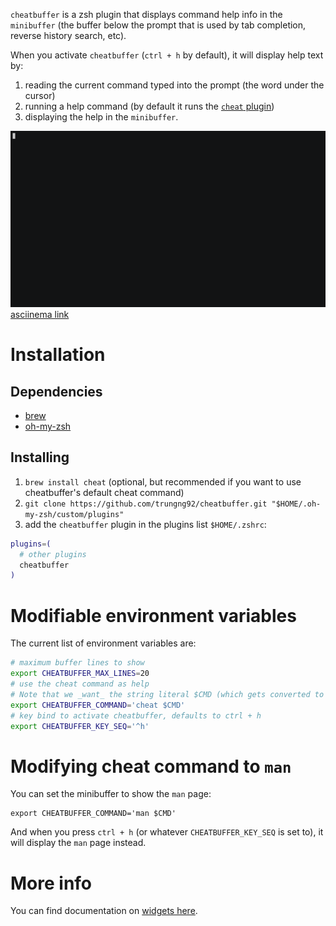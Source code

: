 `cheatbuffer` is a zsh plugin that displays command help info in the `minibuffer` (the buffer below the prompt that is used by tab completion, reverse history search, etc).

When you activate `cheatbuffer` (`ctrl + h` by default), it will display help text by:

1. reading the current command typed into the prompt (the word under the cursor)
1. running a help command (by default it runs the [`cheat` plugin](https://github.com/chrisallenlane/cheat))
1. displaying the help in the `minibuffer`.

![cheatbuffer demo](cheatbuffer-demo.gif)
[asciinema link](https://asciinema.org/a/Jd49MdRPhu7YFPF89sAsJStZE)

# Installation

## Dependencies

- [brew](https://brew.sh/)
- [oh-my-zsh](http://ohmyz.sh/)

## Installing

1. `brew install cheat` (optional, but recommended if you want to use cheatbuffer's default cheat command)
1. `git clone https://github.com/trungng92/cheatbuffer.git "$HOME/.oh-my-zsh/custom/plugins"`
1. add the `cheatbuffer` plugin in the plugins list `$HOME/.zshrc`:

```bash
plugins=(
  # other plugins
  cheatbuffer
)
```

# Modifiable environment variables

The current list of environment variables are:

```bash
# maximum buffer lines to show
export CHEATBUFFER_MAX_LINES=20
# use the cheat command as help
# Note that we _want_ the string literal $CMD (which gets converted to your command internally)
export CHEATBUFFER_COMMAND='cheat $CMD'
# key bind to activate cheatbuffer, defaults to ctrl + h
export CHEATBUFFER_KEY_SEQ='^h'
```

# Modifying cheat command to `man`

You can set the minibuffer to show the `man` page:

```
export CHEATBUFFER_COMMAND='man $CMD'
```

And when you press `ctrl + h` (or whatever `CHEATBUFFER_KEY_SEQ` is set to), it will display the `man` page instead.

# More info

You can find documentation on [widgets here](http://zsh.sourceforge.net/Doc/Release/Zsh-Line-Editor.html#Zle-Widgets).
